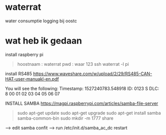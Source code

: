 # waterrat
water consumptie logging bij oostc

# wat heb ik gedaan
install raspberry pi
 > hoostnaam : waterrat
 > pwd : waar 123
ssh waterrat -l pi


install RS485
 https://www.waveshare.com/w/upload/2/29/RS485-CAN-HAT-user-manuakl-en.pdf


You will see the following:
Timestamp: 1527240783.548918        ID: 0123    S          DLC: 8    00 01 02 03 04 05 06 07


INSTALL  SAMBA
https://magpi.raspberrypi.com/articles/samba-file-server
> sudo apt-get update
> sudo apt-get upgrade
> sudo apt-get install samba samba-common-bin
> sudo mkdir -m 1777 share

--> edit samba confit
--> run /etc/init.d/samba_ac_dc restart


